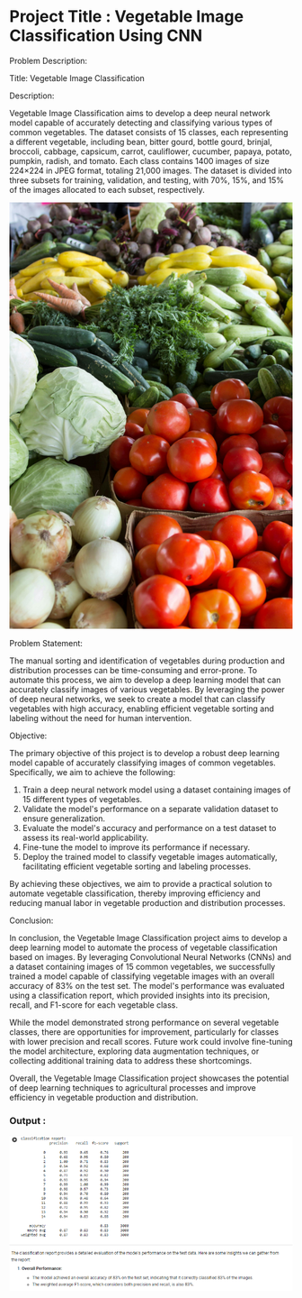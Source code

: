 # **Project Title : Vegetable Image Classification Using CNN**

Problem Description:

Title: Vegetable Image Classification

Description:

Vegetable Image Classification aims to develop a deep neural network model capable of accurately detecting and classifying various types of common vegetables. The dataset consists of 15 classes, each representing a different vegetable, including bean, bitter gourd, bottle gourd, brinjal, broccoli, cabbage, capsicum, carrot, cauliflower, cucumber, papaya, potato, pumpkin, radish, and tomato. Each class contains 1400 images of size 224×224 in JPEG format, totaling 21,000 images. The dataset is divided into three subsets for training, validation, and testing, with 70%, 15%, and 15% of the images allocated to each subset, respectively.

![Alt text](https://raw.githubusercontent.com/raviatkumar/Vegetable-Image-Classification/main/Image/vegetables.jpg)

Problem Statement:

The manual sorting and identification of vegetables during production and distribution processes can be time-consuming and error-prone. To automate this process, we aim to develop a deep learning model that can accurately classify images of various vegetables. By leveraging the power of deep neural networks, we seek to create a model that can classify vegetables with high accuracy, enabling efficient vegetable sorting and labeling without the need for human intervention.

Objective:

The primary objective of this project is to develop a robust deep learning model capable of accurately classifying images of common vegetables. Specifically, we aim to achieve the following:

1. Train a deep neural network model using a dataset containing images of 15 different types of vegetables.
2. Validate the model's performance on a separate validation dataset to ensure generalization.
3. Evaluate the model's accuracy and performance on a test dataset to assess its real-world applicability.
4. Fine-tune the model to improve its performance if necessary.
5. Deploy the trained model to classify vegetable images automatically, facilitating efficient vegetable sorting and labeling processes.

By achieving these objectives, we aim to provide a practical solution to automate vegetable classification, thereby improving efficiency and reducing manual labor in vegetable production and distribution processes.

Conclusion:

In conclusion, the Vegetable Image Classification project aims to develop a deep learning model to automate the process of vegetable classification based on images. By leveraging Convolutional Neural Networks (CNNs) and a dataset containing images of 15 common vegetables, we successfully trained a model capable of classifying vegetable images with an overall accuracy of 83% on the test set. The model's performance was evaluated using a classification report, which provided insights into its precision, recall, and F1-score for each vegetable class.

While the model demonstrated strong performance on several vegetable classes, there are opportunities for improvement, particularly for classes with lower precision and recall scores. Future work could involve fine-tuning the model architecture, exploring data augmentation techniques, or collecting additional training data to address these shortcomings.

Overall, the Vegetable Image Classification project showcases the potential of deep learning techniques to agricultural processes and improve efficiency in vegetable production and distribution.

### Output :

![Alt text](https://raw.githubusercontent.com/raviatkumar/Vegetable-Image-Classification/main/output/output.PNG)


